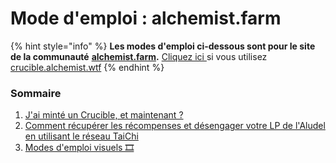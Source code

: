 # Mode d'emploi : alchemist.farm

{% hint style="info" %}
**Les modes d'emploi ci-dessous sont pour le site de la communauté** [**alchemist.farm**](https://alchemist.farm/)**.**      [Cliquez ici ](../guides-crucible.alchemist.wtf/)si vous utilisez [crucible.alchemist.wtf](https://crucible.alchemist.wtf/)
{% endhint %}

### Sommaire

1. [J'ai minté un Crucible, et maintenant ?](i-minted-a-crucible-now-what.md)
2. [Comment récupérer les récompenses et désengager votre LP de l'Aludel en utilisant le réseau TaiChi](how-to-claim-rewards-and-unsubscribe-your-lp-from-the-aludel-using-the-taichi-network.md)
3. [Modes d'emploi visuels 🎞](../visual-guides.md)

